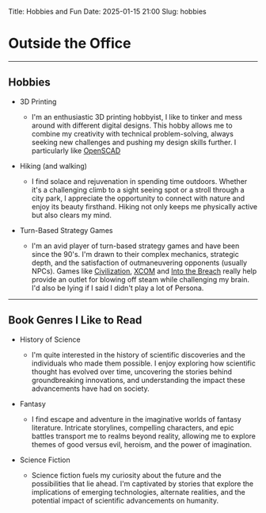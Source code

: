 Title: Hobbies and Fun
Date: 2025-01-15 21:00
Slug: hobbies

# Outside the Office

---

## Hobbies

- 3D Printing
    - I'm an enthusiastic 3D printing hobbyist, I like to tinker and mess around with different digital designs. This hobby allows me to combine my creativity with technical problem-solving, always seeking new challenges and pushing my design skills further. I particularly like [OpenSCAD](https://openscad.org/)
- Hiking (and walking)
    - I find solace and rejuvenation in spending time outdoors. Whether it's a challenging climb to a sight seeing spot or a stroll through a city park, I appreciate the opportunity to connect with nature and enjoy its beauty firsthand. Hiking not only keeps me physically active but also clears my mind.

- Turn-Based Strategy Games
    - I'm an avid player of turn-based strategy games and have been since the 90's. I'm drawn to their complex mechanics, strategic depth, and the satisfaction of outmaneuvering opponents (usually NPCs). Games like [Civilization](https://en.wikipedia.org/wiki/Civilization_(series)), [XCOM](https://en.wikipedia.org/wiki/XCOM:_Enemy_Unknown) and [Into the Breach](https://en.wikipedia.org/wiki/Into_the_Breach) really help provide an outlet for blowing off steam while challenging my brain. I'd also be lying if I said I didn't play a lot of Persona.

---

## Book Genres I Like to Read
- History of Science
    - I'm quite interested in the history of scientific discoveries and the individuals who made them possible. I enjoy exploring how scientific thought has evolved over time, uncovering the stories behind groundbreaking innovations, and understanding the impact these advancements have had on society.

- Fantasy
    - I find escape and adventure in the imaginative worlds of fantasy literature. Intricate storylines, compelling characters, and epic battles transport me to realms beyond reality, allowing me to explore themes of good versus evil, heroism, and the power of imagination.

- Science Fiction
    - Science fiction fuels my curiosity about the future and the possibilities that lie ahead. I'm captivated by stories that explore the implications of emerging technologies, alternate realities, and the potential impact of scientific advancements on humanity.
